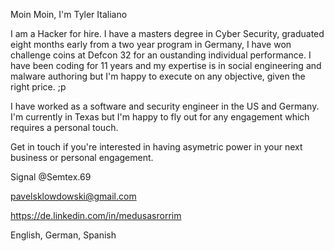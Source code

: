 Moin Moin, I'm Tyler Italiano

I am a Hacker for hire. I have a masters degree in Cyber Security, graduated eight months early from a two year program in Germany, I have won challenge coins at Defcon 32 for an oustanding individual performance. I have been coding for 11 years and my expertise is in social engineering and malware authoring but I'm happy to execute on any objective, given the right price. ;p

I have worked as a software and security engineer in the US and Germany. I'm currently in Texas but I'm happy to fly out for any engagement which requires a personal touch. 

Get in touch if you're interested in having asymetric power in your next business or personal engagement.

Signal @Semtex.69

pavelsklowdowski@gmail.com

https://de.linkedin.com/in/medusasrorrim

English, German, Spanish
